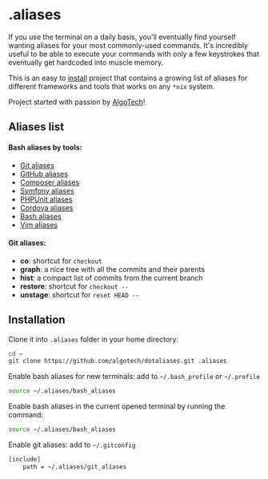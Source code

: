 .aliases
========

If you use the terminal on a daily basis, you'll eventually find yourself
wanting aliases for your most commonly-used commands. It's incredibly useful to
be able to execute your commands with only a few keystrokes that eventually
get hardcoded into muscle memory.

This is an easy to [install](#installation) project that contains a growing list
of aliases for different frameworks and tools that works on any `*nix` system.

Project started with passion by [AlgoTech](http://www.algotech.solutions)!

## Aliases list

#### Bash aliases by tools:
  - [Git aliases](https://github.com/algotech/dotaliases/blob/master/doc/bash/git_aliases.md)
  - [GitHub aliases](https://github.com/algotech/dotaliases/blob/master/doc/bash/github_aliases.md)
  - [Composer aliases](https://github.com/algotech/dotaliases/blob/master/doc/bash/composer_aliases.md)
  - [Symfony aliases](https://github.com/algotech/dotaliases/blob/master/doc/bash/symfony_aliases.md)
  - [PHPUnit aliases](https://github.com/algotech/dotaliases/blob/master/doc/bash/phpunit_aliases.md)
  - [Cordova aliases](https://github.com/algotech/dotaliases/blob/master/doc/bash/cordova_aliases.md)
  - [Bash aliases](https://github.com/algotech/dotaliases/blob/master/doc/bash/bash_aliases.md)
  - [Vim aliases](https://github.com/algotech/dotaliases/blob/master/doc/bash/vim_aliases.md)

#### Git aliases:
  - **co**: shortcut for `checkout`
  - **graph**: a nice tree with all the commits and their parents
  - **hist**: a compact list of commits from the current branch
  - **restore**: shortcut for `checkout --`
  - **unstage**: shortcut for `reset HEAD --`

## Installation

Clone it into `.aliases` folder in your home directory:
```bash
cd ~
git clone https://github.com/algotech/dotaliases.git .aliases
```

Enable bash aliases for new terminals: add to `~/.bash_profile` or `~/.profile`
```bash
source ~/.aliases/bash_aliases
```

Enable bash aliases in the current opened terminal by running the command:
```bash
source ~/.aliases/bash_aliases
```

Enable git aliases: add to `~/.gitconfig`
```bash
[include]
    path = ~/.aliases/git_aliases
```
